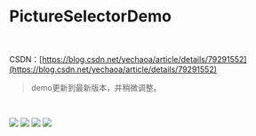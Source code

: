 # PictureSelectorDemo

<br>

CSDN：[https://blog.csdn.net/yechaoa/article/details/79291552](https://blog.csdn.net/yechaoa/article/details/79291552) 

> demo更新到最新版本，并稍微调整。

<br>

![](https://github.com/yechaoa/PictureSelectorDemo/raw/master/pic/Screenshot_20180208-151435.png)
![](https://github.com/yechaoa/PictureSelectorDemo/raw/master/pic/Screenshot_20180208-151515.png)
![](https://github.com/yechaoa/PictureSelectorDemo/raw/master/pic/Screenshot_20180208-151505.png)
![](https://github.com/yechaoa/PictureSelectorDemo/raw/master/pic/Screenshot_20180208-151909.png)
